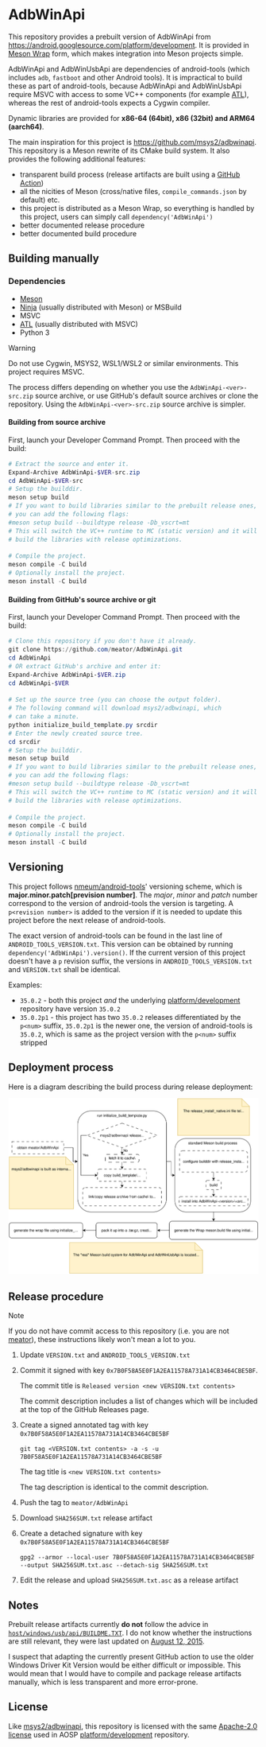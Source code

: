 # AdbWinApi
This repository provides a prebuilt version of AdbWinApi from
https://android.googlesource.com/platform/development. It is provided in
[Meson Wrap](https://mesonbuild.com/Wrap-dependency-system-manual.html) form,
which makes integration into Meson projects simple.

AdbWinApi and AdbWinUsbApi are dependencies of android-tools (which includes
`adb`, `fastboot` and other Android tools). It is impractical to build these
as part of android-tools, because AdbWinApi and AdbWinUsbApi require MSVC with
access to some VC++ components (for example
[ATL](https://learn.microsoft.com/en-us/cpp/mfc/mfc-and-atl)), whereas the
rest of android-tools expects a Cygwin compiler.

Dynamic libraries are provided for **x86-64 (64bit), x86 (32bit) and ARM64
(aarch64)**.

The main inspiration for this project is https://github.com/msys2/adbwinapi.
This repository is a Meson rewrite of its CMake build system. It also provides
the following additional features:

- transparent build process (release artifacts are built using a [GitHub
  Action](./.github/workflows/release.yml))
- all the nicities of Meson (cross/native files, `compile_commands.json` by default)
  etc.
- this project is distributed as a Meson Wrap, so everything is handled by this
  project, users can simply call `dependency('AdbWinApi')`
- better documented release procedure
- better documented build procedure

## Building manually
### Dependencies
- [Meson](https://mesonbuild.com/)
- [Ninja](https://ninja-build.org/) (usually distributed with Meson) or MSBuild
- MSVC
- [ATL](https://learn.microsoft.com/en-us/cpp/mfc/mfc-and-atl) (usually
  distributed with MSVC)
- Python 3

> [!WARNING]
> Do not use Cygwin, MSYS2, WSL1/WSL2 or similar environments. This project
> requires MSVC.

The process differs depending on whether you use the `AdbWinApi-<ver>-src.zip`
source archive, or use GitHub's default source archives or clone the repository.
Using the `AdbWinApi-<ver>-src.zip` source archive is simpler.

#### Building from source archive
First, launch your Developer Command Prompt. Then proceed with the build:
```powershell
# Extract the source and enter it.
Expand-Archive AdbWinApi-$VER-src.zip
cd AdbWinApi-$VER-src
# Setup the builddir.
meson setup build
# If you want to build libraries similar to the prebuilt release ones,
# you can add the following flags:
#meson setup build --buildtype release -Db_vscrt=mt
# This will switch the VC++ runtime to MC (static version) and it will
# build the libraries with release optimizations.

# Compile the project.
meson compile -C build
# Optionally install the project.
meson install -C build
```

#### Building from GitHub's source archive or git
First, launch your Developer Command Prompt. Then proceed with the build:
```powershell
# Clone this repository if you don't have it already.
git clone https://github.com/meator/AdbWinApi.git
cd AdbWinApi
# OR extract GitHub's archive and enter it:
Expand-Archive AdbWinApi-$VER.zip
cd AdbWinApi-$VER

# Set up the source tree (you can choose the output folder).
# The following command will download msys2/adbwinapi, which
# can take a minute.
python initialize_build_template.py srcdir
# Enter the newly created source tree.
cd srcdir
# Setup the builddir.
meson setup build
# If you want to build libraries similar to the prebuilt release ones,
# you can add the following flags:
#meson setup build --buildtype release -Db_vscrt=mt
# This will switch the VC++ runtime to MC (static version) and it will
# build the libraries with release optimizations.

# Compile the project.
meson compile -C build
# Optionally install the project.
meson install -C build
```

## Versioning
This project follows [nmeum/android-tools](https://github.com/nmeum/android-tools)'
versioning scheme, which is **major.minor.patch[prevision number]**.
The _major_, _minor_ and _patch_ number correspond to the version of
android-tools the version is targeting. A `p<revision number>` is added
to the version if it is needed to update this project before the next
release of android-tools.

The exact version of android-tools can be found in the last line of
`ANDROID_TOOLS_VERSION.txt`. This version can be obtained by running
`dependency('AdbWinApi').version()`. If the current version of this project
doesn't have a `p` revision suffix, the versions in `ANDROID_TOOLS_VERSION.txt`
and `VERSION.txt` shall be identical.

Examples:
- `35.0.2` - both this project _and_ the underlying
  [platform/development](https://android.googlesource.com/platform/development.git)
  repository have version `35.0.2`
- `35.0.2p1` - this project has two `35.0.2` releases differentiated by the
  `p<num>` suffix, `35.0.2p1` is the newer one, the version of android-tools
  is `35.0.2`, which is same as the project version with the `p<num>` suffix
  stripped

## Deployment process
Here is a diagram describing the build process during release deployment:

![diagram](./etc/Build%20and%20deployment%20process.svg)

## Release procedure
> [!NOTE]
> If you do not have commit access to this repository (i.e. you are not
> [meator](https://github.com/meator)), these instructions likely won't mean
> a lot to you.

1. Update `VERSION.txt` and `ANDROID_TOOLS_VERSION.txt`
2. Commit it signed with key `0x7B0F58A5E0F1A2EA11578A731A14CB3464CBE5BF`.

   The commit title is `Released version <new VERSION.txt contents>`

   The commit description includes a list of changes which will be included
   at the top of the GitHub Releases page.
3. Create a signed annotated tag with key `0x7B0F58A5E0F1A2EA11578A731A14CB3464CBE5BF`

   ```
   git tag <VERSION.txt contents> -a -s -u 7B0F58A5E0F1A2EA11578A731A14CB3464CBE5BF
   ```

   The tag title is `<new VERSION.txt contents>`

   The tag description is identical to the commit description.
4. Push the tag to `meator/AdbWinApi`
5. Download `SHA256SUM.txt` release artifact
6. Create a detached signature with key `0x7B0F58A5E0F1A2EA11578A731A14CB3464CBE5BF`

   ```
   gpg2 --armor --local-user 7B0F58A5E0F1A2EA11578A731A14CB3464CBE5BF --output SHA256SUM.txt.asc --detach-sig SHA256SUM.txt
   ```
7. Edit the release and upload `SHA256SUM.txt.asc` as a release artifact

## Notes
Prebuilt release artifacts currently **do not** follow the advice in
[`host/windows/usb/api/BUILDME.TXT`](https://android.googlesource.com/platform/development.git).
I do not know whether the instructions are still relevant, they were last
updated on [August 12,
2015](https://android.googlesource.com/platform/development.git/+/487b1deae9082ff68833adf9eb47d57557f8bf16).

I suspect that adapting the currently present GitHub action to use
the older Windows Driver Kit Version would be either difficult or
impossible. This would mean that I would have to compile and package
release artifacts manually, which is less transparent and more error-prone.

## License
Like [msys2/adbwinapi](https://github.com/msys2/adbwinapi), this repository
is licensed with the same [Apache-2.0 license](LICENSE) used in AOSP
[platform/development](https://android.googlesource.com/platform/development.git)
repository.
